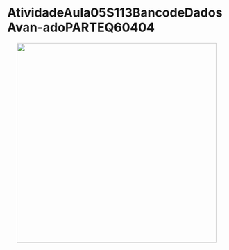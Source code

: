 # AtividadeAula05S113BancodeDadosAvan-adoPARTEQ60404

<p align="center">
	<img width="460 height="300" src="src/assets/img/mysql.png">
</p>

